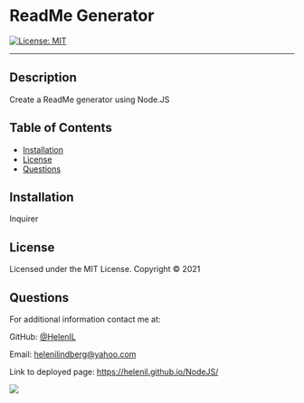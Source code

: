 # ReadMe Generator

[![License: MIT](https://img.shields.io/badge/License-MIT-yellow.svg)](https://opensource.org/licenses/MIT)

---

## Description
Create a ReadMe generator using Node.JS

## Table of Contents
* [Installation](#installation)
* [License](#license)
* [Questions](#questions)

## Installation
Inquirer

## License 
Licensed under the MIT License. Copyright © 2021

## Questions
For additional information contact me at: 

GitHub: [@HelenIL](https://github.com/HelenIL/)

Email: [helenilindberg@yahoo.com](mailto:helenilindberg@yahoo.com)

Link to deployed page: <a href="https://helenil.github.io/NodeJS/">https://helenil.github.io/NodeJS/</a>

<img src="/Assets.ReadMeVid.gif">